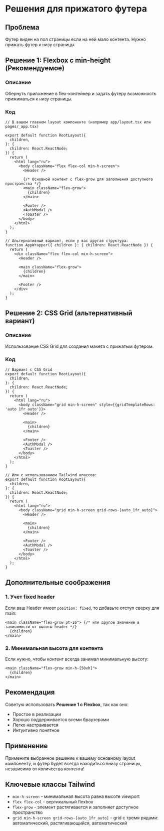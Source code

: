 # Решения для прижатого футера

## Проблема
Футер виден на пол страницы если на ней мало контента. Нужно прижать футер к низу страницы.

## Решение 1: Flexbox с min-height (Рекомендуемое)

### Описание
Обернуть приложение в flex-контейнер и задать футеру возможность прижиматься к низу страницы.

### Код
```tsx
// В вашем главном layout компоненте (например app/layout.tsx или pages/_app.tsx)

export default function RootLayout({
  children,
}: {
  children: React.ReactNode;
}) {
  return (
    <html lang="ru">
      <body className="flex flex-col min-h-screen">
        <Header />
        
        {/* Основной контент с flex-grow для заполнения доступного пространства */}
        <main className="flex-grow">
          {children}
        </main>
        
        <Footer />
        <AuthModal />
        <Toaster />
      </body>
    </html>
  );
}

// Альтернативный вариант, если у вас другая структура:
function AppWrapper({ children }: { children: React.ReactNode }) {
  return (
    <div className="flex flex-col min-h-screen">
      <Header />
      
      <main className="flex-grow">
        {children}
      </main>
      
      <Footer />
    </div>
  );
}
```

## Решение 2: CSS Grid (альтернативный вариант)

### Описание
Использование CSS Grid для создания макета с прижатым футером.

### Код
```tsx
// Вариант с CSS Grid
export default function RootLayout({
  children,
}: {
  children: React.ReactNode;
}) {
  return (
    <html lang="ru">
      <body className="grid min-h-screen" style={{gridTemplateRows: 'auto 1fr auto'}}>
        <Header />
        
        <main>
          {children}
        </main>
        
        <Footer />
        <AuthModal />
        <Toaster />
      </body>
    </html>
  );
}

// Или с использованием Tailwind классов:
export default function RootLayout({
  children,
}: {
  children: React.ReactNode;
}) {
  return (
    <html lang="ru">
      <body className="grid min-h-screen grid-rows-[auto_1fr_auto]">
        <Header />
        
        <main>
          {children}
        </main>
        
        <Footer />
        <AuthModal />
        <Toaster />
      </body>
    </html>
  );
}
```

## Дополнительные соображения

### 1. Учет fixed header
Если ваш Header имеет `position: fixed`, то добавьте отступ сверху для main:

```tsx
<main className="flex-grow pt-16"> {/* или другое значение в зависимости от высоты header */}
  {children}
</main>
```

### 2. Минимальная высота для контента
Если нужно, чтобы контент всегда занимал минимальную высоту:

```tsx
<main className="flex-grow min-h-[50vh]">
  {children}
</main>
```

## Рекомендация

Советую использовать **Решение 1 с Flexbox**, так как оно:
- Простое в реализации
- Хорошо поддерживается всеми браузерами  
- Легко настраивается
- Интуитивно понятное

## Применение

Примените выбранное решение к вашему основному layout компоненту, и футер будет всегда находиться внизу страницы, независимо от количества контента!

## Ключевые классы Tailwind

- `min-h-screen` - минимальная высота равна высоте viewport
- `flex flex-col` - вертикальный flexbox
- `flex-grow` - элемент растягивается и заполняет доступное пространство
- `grid min-h-screen grid-rows-[auto_1fr_auto]` - grid с тремя рядами: автоматический, растягивающийся, автоматический
